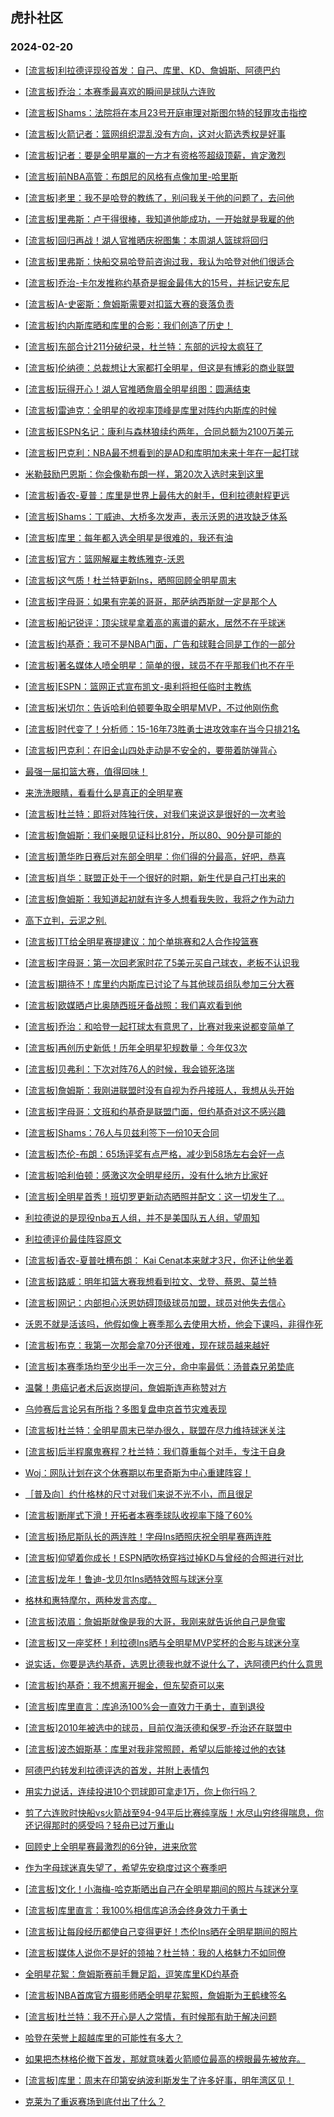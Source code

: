 ## 虎扑社区 
### 2024-02-20

+ [[流言板]利拉德评现役首发：自己、库里、KD、詹姆斯、阿德巴约](https://bbs.hupu.com/624871495.html)

+ [[流言板]乔治：本赛季最喜欢的瞬间是球队六连败](https://bbs.hupu.com/624871198.html)

+ [[流言板]Shams：法院将在本月23号开庭审理对斯图尔特的轻罪攻击指控](https://bbs.hupu.com/624870982.html)

+ [[流言板]火箭记者：篮网组织混乱没有方向，这对火箭选秀权是好事](https://bbs.hupu.com/624871029.html)

+ [[流言板]记者：要是全明星赢的一方才有资格签超级顶薪，肯定激烈](https://bbs.hupu.com/624871706.html)

+ [[流言板]前NBA高管：布朗尼的风格有点像加里-哈里斯](https://bbs.hupu.com/624870932.html)

+ [[流言板]老里：我不是哈登的教练了，别问我关于他的问题了，去问他](https://bbs.hupu.com/624870857.html)

+ [[流言板]里弗斯：卢干得很棒，我知道他能成功，一开始就是我雇的他](https://bbs.hupu.com/624870867.html)

+ [[流言板]回归再战！湖人官推晒庆祝图集：本周湖人篮球将回归](https://bbs.hupu.com/624871228.html)

+ [[流言板]里弗斯：快船交易哈登前咨询过我，我认为哈登对他们很适合](https://bbs.hupu.com/624870831.html)

+ [[流言板]乔治-卡尔发推称约基奇是掘金最伟大的15号，并标记安东尼](https://bbs.hupu.com/624871969.html)

+ [[流言板]A-史密斯：詹姆斯需要对扣篮大赛的衰落负责](https://bbs.hupu.com/624870710.html)

+ [[流言板]约内斯库晒和库里的合影：我们创造了历史！](https://bbs.hupu.com/624871239.html)

+ [[流言板]东部合计211分破纪录，杜兰特：东部的远投太疯狂了](https://bbs.hupu.com/624871290.html)

+ [[流言板]伦纳德：总裁想让大家都打全明星，但这是有博彩的商业联盟](https://bbs.hupu.com/624870035.html)

+ [[流言板]玩得开心！湖人官推晒詹眉全明星组图：圆满结束](https://bbs.hupu.com/624871007.html)

+ [[流言板]雷迪克：全明星的收视率顶峰是库里对阵约内斯库的时候](https://bbs.hupu.com/624871768.html)

+ [[流言板]ESPN名记：康利与森林狼续约两年，合同总额为2100万美元](https://bbs.hupu.com/624870450.html)

+ [[流言板]巴克利：NBA最不想看到的是AD和库明加未来十年在一起打球](https://bbs.hupu.com/624870671.html)

+ [米勒鼓励巴恩斯：你会像勒布朗一样，第20次入选时来到这里](https://bbs.hupu.com/624871127.html)

+ [[流言板]香农-夏普：库里是世界上最伟大的射手，但利拉德射程更远](https://bbs.hupu.com/624870821.html)

+ [[流言板]Shams：丁威迪、大桥多次发声，表示沃恩的进攻缺乏体系](https://bbs.hupu.com/624870214.html)

+ [[流言板]库里：每年都入选全明星是很难的，我还有油](https://bbs.hupu.com/624871443.html)

+ [[流言板]官方：篮网解雇主教练雅克-沃恩](https://bbs.hupu.com/624869149.html)

+ [[流言板]这气质！杜兰特更新Ins，晒照回顾全明星周末](https://bbs.hupu.com/624871751.html)

+ [[流言板]字母哥：如果有完美的哥哥，那萨纳西斯就一定是那个人](https://bbs.hupu.com/624871890.html)

+ [[流言板]船记锐评：顶尖球星拿着高的离谱的薪水，居然不在乎球迷](https://bbs.hupu.com/624870804.html)

+ [[流言板]约基奇：我可不是NBA门面，广告和球鞋合同是工作的一部分](https://bbs.hupu.com/624869703.html)

+ [[流言板]著名媒体人喷全明星：简单的很，球员不在乎那我们也不在乎](https://bbs.hupu.com/624870819.html)

+ [[流言板]ESPN：篮网正式宣布凯文-奥利将担任临时主教练](https://bbs.hupu.com/624870772.html)

+ [[流言板]米切尔：告诉哈利伯顿要争取全明星MVP，不过他刚伤愈](https://bbs.hupu.com/624870845.html)

+ [[流言板]时代变了！分析师：15-16年73胜勇士进攻效率在当今只排21名](https://bbs.hupu.com/624869908.html)

+ [[流言板]巴克利：在旧金山四处走动是不安全的，要带着防弹背心](https://bbs.hupu.com/624870655.html)

+ [最强一届扣篮大赛，值得回味！](https://bbs.hupu.com/624869320.html)

+ [来洗洗眼睛，看看什么是真正的全明星赛](https://bbs.hupu.com/624861290.html)

+ [[流言板]杜兰特：即将对阵独行侠，对我们来说这是很好的一次考验](https://bbs.hupu.com/624871553.html)

+ [[流言板]詹姆斯：我们亲眼见证科比81分，所以80、90分是可能的](https://bbs.hupu.com/624869419.html)

+ [[流言板]萧华昨日赛后对东部全明星：你们得的分最高，好吧，恭喜](https://bbs.hupu.com/624871488.html)

+ [[流言板]肖华：联盟正处于一个很好的时期，新生代是自己打出来的](https://bbs.hupu.com/624870787.html)

+ [[流言板]詹姆斯：我知道起初就有许多人想看我失败，我将之作为动力](https://bbs.hupu.com/624868622.html)

+ [高下立判，云泥之别.](https://bbs.hupu.com/624871645.html)

+ [[流言板]TT给全明星赛提建议：加个单挑赛和2人合作投篮赛](https://bbs.hupu.com/624871629.html)

+ [[流言板]字母哥：第一次回老家时花了5美元买自己球衣，老板不认识我](https://bbs.hupu.com/624868745.html)

+ [[流言板]期待不！库里约内斯库已讨论了与其他球员组队参加三分大赛](https://bbs.hupu.com/624868667.html)

+ [[流言板]欧媒晒卢比奥随西班牙备战照：我们喜欢看到他](https://bbs.hupu.com/624870950.html)

+ [[流言板]乔治：和哈登一起打球太有意思了，比赛对我来说都变简单了](https://bbs.hupu.com/624870184.html)

+ [[流言板]再创历史新低！历年全明星犯规数量：今年仅3次](https://bbs.hupu.com/624868422.html)

+ [[流言板]贝弗利：下次对阵76人的时候，我会锁死洛瑞](https://bbs.hupu.com/624870733.html)

+ [[流言板]詹姆斯：我刚进联盟时没有自视为乔丹接班人，我想从头开始](https://bbs.hupu.com/624868372.html)

+ [[流言板]字母哥：文班和约基奇是联盟门面，但约基奇对这不感兴趣](https://bbs.hupu.com/624869823.html)

+ [[流言板]Shams：76人与贝兹利签下一份10天合同](https://bbs.hupu.com/624870058.html)

+ [[流言板]杰伦-布朗：65场评奖有点严格，减少到58场左右会好一点](https://bbs.hupu.com/624868360.html)

+ [[流言板]哈利伯顿：感激这次全明星经历，没有什么地方比家好](https://bbs.hupu.com/624870863.html)

+ [[流言板]全明星首秀！班切罗更新动态晒照并配文：这一切发生了...](https://bbs.hupu.com/624871781.html)

+ [利拉德说的是现役nba五人组，并不是美国队五人组，望周知](https://bbs.hupu.com/624871875.html)

+ [利拉德评价最佳阵容原文](https://bbs.hupu.com/624871812.html)

+ [[流言板]香农-夏普吐槽布朗： Kai Cenat本来就才3尺，你还让他坐着](https://bbs.hupu.com/624872024.html)

+ [[流言板]路威：明年扣篮大赛我想看到拉文、戈登、蔡恩、莫兰特](https://bbs.hupu.com/624870720.html)

+ [[流言板]网记：内部担心沃恩妨碍顶级球员加盟，球员对他失去信心](https://bbs.hupu.com/624870236.html)

+ [沃恩不就是活该吗，他假如像上赛季那么去使用大桥，他会下课吗，非得作死](https://bbs.hupu.com/624871539.html)

+ [[流言板]布克：我第一次那会拿70分还很难，现在球员越来越好](https://bbs.hupu.com/624872177.html)

+ [[流言板]本赛季场均至少出手一次三分，命中率最低：汤普森兄弟垫底](https://bbs.hupu.com/624872103.html)

+ [温馨！患癌记者术后返岗提问，詹姆斯连声称赞对方](https://bbs.hupu.com/624872624.html)

+ [乌帅赛后言论另有所指？多图复盘申京首节灾难表现](https://bbs.hupu.com/624872359.html)

+ [[流言板]杜兰特：全明星周末已举办很久，联盟在尽力维持球迷关注](https://bbs.hupu.com/624872088.html)

+ [[流言板]后半程魔鬼赛程？杜兰特：我们尊重每个对手，专注于自身](https://bbs.hupu.com/624872254.html)

+ [Woj：网队计划在这个休赛期以布里奇斯为中心重建阵容！](https://bbs.hupu.com/624872034.html)

+ [［普及向］约什格林的尺寸对我们来说不光不小，而且很足](https://bbs.hupu.com/624871733.html)

+ [[流言板]断崖式下滑！开拓者本赛季球队收视率下降了60%](https://bbs.hupu.com/624872874.html)

+ [[流言板]扬尼斯队长的两连胜！字母Ins晒照庆祝全明星赛两连胜](https://bbs.hupu.com/624872657.html)

+ [[流言板]仰望着你成长！ESPN晒吹杨穿裆过掉KD与曾经的合照进行对比](https://bbs.hupu.com/624872933.html)

+ [[流言板]龙年！鲁迪-戈贝尔Ins晒特效照与球迷分享](https://bbs.hupu.com/624872573.html)

+ [格林和惠特摩尔，两种发言态度。](https://bbs.hupu.com/624873046.html)

+ [[流言板]浓眉：詹姆斯就像是我的大哥，我刚来就告诉他自己是詹蜜](https://bbs.hupu.com/624873448.html)

+ [[流言板]又一座奖杯！利拉德Ins晒与全明星MVP奖杯的合影与球迷分享](https://bbs.hupu.com/624873384.html)

+ [说实话，你要是选约基奇，选恩比德我也就不说什么了，选阿德巴约什么意思](https://bbs.hupu.com/624872187.html)

+ [[流言板]约基奇：我不想离开掘金，但东契奇可以来](https://bbs.hupu.com/624873648.html)

+ [[流言板]库里直言：库追汤100%会一直效力于勇士，直到退役](https://bbs.hupu.com/624873732.html)

+ [[流言板]2010年被选中的球员，目前仅海沃德和保罗-乔治还在联盟中](https://bbs.hupu.com/624873718.html)

+ [[流言板]波杰姆斯基：库里对我非常照顾，希望以后能接过他的衣钵](https://bbs.hupu.com/624873860.html)

+ [阿德巴约转发利拉德评选的首发，并附上表情包](https://bbs.hupu.com/624873900.html)

+ [用实力说话，连续投进10个罚球即可拿走1万，你上你行吗？](https://bbs.hupu.com/624872695.html)

+ [剪了六连败时快船vs火箭战至94-94平后比赛纯享版！水尽山穷终得喘息，你还记得那时的感受吗？轻舟已过万重山](https://bbs.hupu.com/624873263.html)

+ [回顾史上全明星赛最激烈的6分钟，进来欣赏](https://bbs.hupu.com/624872411.html)

+ [作为字母球迷真失望了，希望先安稳度过这个赛季吧](https://bbs.hupu.com/624872263.html)

+ [[流言板]文化！小海梅-哈克斯晒出自己在全明星期间的照片与球迷分享](https://bbs.hupu.com/624873599.html)

+ [[流言板]库里直言：我100%相信库追汤会终身效力于勇士](https://bbs.hupu.com/624873732.html)

+ [[流言板]让每段经历都使自己变得更好！杰伦Ins晒在全明星期间的照片](https://bbs.hupu.com/624873486.html)

+ [[流言板]媒体人说你不是好的领袖？杜兰特：我的人格魅力不如同僚](https://bbs.hupu.com/624874468.html)

+ [全明星花絮：詹姆斯赛前手舞足蹈，逗笑库里KD约基奇](https://bbs.hupu.com/624874323.html)

+ [[流言板]NBA首席官方摄影师晒全明星花絮照，詹姆斯为王鹤棣签名](https://bbs.hupu.com/624874957.html)

+ [[流言板]杜兰特：我不开心是人之常情，有时候那有助于解决问题](https://bbs.hupu.com/624874677.html)

+ [哈登在荣誉上超越库里的可能性有多大？](https://bbs.hupu.com/624873870.html)

+ [如果把杰林格伦撤下首发，那就意味着火箭顺位最高的榜眼最先被放弃。](https://bbs.hupu.com/624874001.html)

+ [[流言板]库里：周末在印第安纳波利斯发生了许多好事，明年湾区见！](https://bbs.hupu.com/624874466.html)

+ [克莱为了重返赛场到底付出了什么？](https://bbs.hupu.com/624874204.html)

